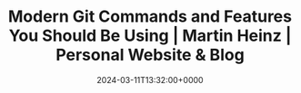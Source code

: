 ---
title: Modern Git Commands and Features You Should Be Using | Martin Heinz | Personal Website & Blog
slug: 20240311T133200
date: 2024-03-11T13:32:00+0000
params:
  url: https://martinheinz.dev/blog/109
tags:
- git
- to-read
---